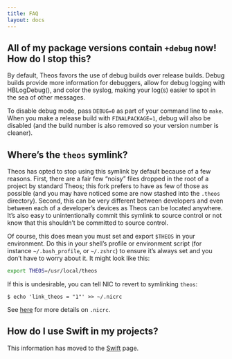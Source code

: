 ```yaml
---
title: FAQ
layout: docs
---
```


## All of my package versions contain `+debug` now! How do I stop this?
By default, Theos favors the use of debug builds over release builds. Debug builds provide more information for debuggers, allow for debug logging with HBLogDebug(), and color the syslog, making your log(s) easier to spot in the sea of other messages.

To disable debug mode, pass `DEBUG=0` as part of your command line to `make`. When you make a release build with `FINALPACKAGE=1`, debug will also be disabled (and the build number is also removed so your version number is cleaner).

## Where’s the `theos` symlink?
Theos has opted to stop using this symlink by default because of a few reasons. First, there are a fair few “noisy” files dropped in the root of a project by standard Theos; this fork prefers to have as few of those as possible (and you may have noticed some are now stashed into the `.theos` directory). Second, this can be very different between developers and even between each of a developer’s devices as Theos can be located anywhere. It’s also easy to unintentionally commit this symlink to source control or not know that this shouldn’t be committed to source control.

Of course, this does mean you must set and export `$THEOS` in your environment. Do this in your shell’s profile or environment script (for instance `~/.bash_profile`, or `~/.zshrc`) to ensure it’s always set and you don’t have to worry about it. It might look like this:

```bash
export THEOS=/usr/local/theos
```

If this is undesirable, you can tell NIC to revert to symlinking `theos`:

```console
$ echo 'link_theos = "1"' >> ~/.nicrc
```

See [here](/docs/NIC.html#.nicrc) for more details on `.nicrc`.

## How do I use Swift in my projects?
This information has moved to the [Swift](/docs/Swift.html) page.
